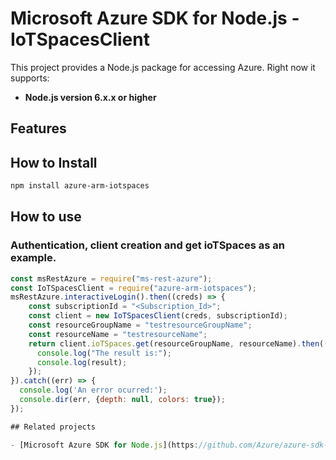 # Microsoft Azure SDK for Node.js - IoTSpacesClient
This project provides a Node.js package for accessing Azure. Right now it supports:
- **Node.js version 6.x.x or higher**

## Features


## How to Install

```bash
npm install azure-arm-iotspaces
```

## How to use

### Authentication, client creation and get ioTSpaces as an example.

```javascript
const msRestAzure = require("ms-rest-azure");
const IoTSpacesClient = require("azure-arm-iotspaces");
msRestAzure.interactiveLogin().then((creds) => {
    const subscriptionId = "<Subscription_Id>";
    const client = new IoTSpacesClient(creds, subscriptionId);
    const resourceGroupName = "testresourceGroupName";
    const resourceName = "testresourceName";
    return client.ioTSpaces.get(resourceGroupName, resourceName).then((result) => {
      console.log("The result is:");
      console.log(result);
    });
}).catch((err) => {
  console.log('An error ocurred:');
  console.dir(err, {depth: null, colors: true});
});

## Related projects

- [Microsoft Azure SDK for Node.js](https://github.com/Azure/azure-sdk-for-node)
